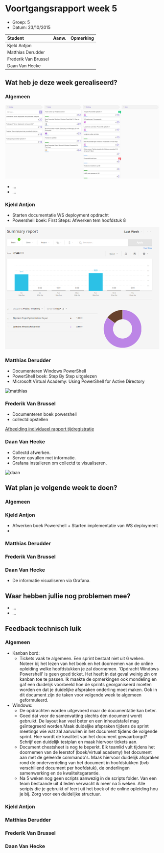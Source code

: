 # Voortgangsrapport week 5

* Groep: 5
* Datum: 23/10/2015

| Student  | Aanw. | Opmerking |
| :---     | :---  | :---      |
| Kjeld Antjon |       |           |
| Matthias Derudder |       |           |
| Frederik Van Brussel |       |           |
| Daan Van Hecke |       |           |

## Wat heb je deze week gerealiseerd?

### Algemeen

![Huboard week 4](./Screenshots/huboardWeek5.png)

* ...
* ...



### Kjeld Antjon

* Starten documentatie WS deployment opdracht
* Powershell boek: First Steps: Afwerken tem hoofdstuk 8

![kjeld week4](./Screenshots/kjeldWeek5.png)

### Matthias Derudder

* Documenteren Windows PowerShell
* PowerShell boek: Step By Step uitgelezen
* Microsoft Virtual Academy: Using PowerShell for Active Directory

![matthias](http://i.imgur.com/TXA1pBg.png)

### Frederik Van Brussel

* Documenteren boek powershell
* collectd opstellen 


[Afbeelding individueel rapport tijdregistratie](http://puu.sh/l1KGv/dfd53b7b70.png)

### Daan Van Hecke

* Collectd afwerken.
* Server opvullen met informatie.
* Grafana installeren om collectd te visualiseren.

![daan](http://puu.sh/kUrHw/45fbac67ee.png)

## Wat plan je volgende week te doen?

### Algemeen
### Kjeld Antjon

* Afwerken boek Powershell + Starten implementatie van WS deployment
* 
### Matthias Derudder
### Frederik Van Brussel
### Daan Van Hecke
* De informatie visualiseren via Grafana.

## Waar hebben jullie nog problemen mee?

* ...
* ...

## Feedback technisch luik

### Algemeen
* Kanban bord:
    * Tickets vaak te algemeen. Een sprint bestaat niet uit 6 weken. Noteer bij het lezen van het boek en het doornemen van de online opleiding welke hoofdstukken je zal doornemen. 'Opdracht Windows Powershell' is geen goed ticket. Het heeft in dat geval weinig zin om kanban toe te passen. Ik maakte de opmerkingen ook mondeling en gaf een duidelijk voorbeeld hoe de sprints georganiseerd moeten worden en dat je duidelijke afspraken onderling moet maken. Ook in dit document zijn de taken voor volgende week te algemeen geformuleerd.  
* Windows:
    * De opdrachten worden uitgevoerd maar de documentatie kan beter.  
    * Goed dat voor de samenvatting slechts één document wordt gebruikt. De layout kan veel beter en een inhoudstafel mag geïntegreerd worden.Maak duideljke afspraken tijdens de sprint meetings wie wat zal aanvullen in het document tijdens de volgende sprint. Hoe wordt de kwaliteit van het document gewaarborgd? Schrijf een duidelijk testplan en maak hiervoor tickets aan.
    * Document cheatsheet is nog te beperkt. Elk teamlid vult tijdens het doornemen van de leerstof (boek/virtual academy) het document aan met de geleerde commando's. Maak hiervoor duidelijk afspraken rond de onderverdeling van het document in hoofdstukken (bvb verschillend document per hoofdstuk), de onderlingen samenwerking en de kwaliteitsgarantie.
    * Na 5 weken nog geen scripts aanwezig in de scripts folder. Van een team bestaande uit 4 leden verwacht ik meer na 5 weken. Alle scripts die je gebruikt of leert uit het boek of de online opleiding hou je bij. Zorg voor een duidelijke structuur.
### Kjeld Antjon
### Matthias Derudder
### Frederik Van Brussel
### Daan Van Hecke

